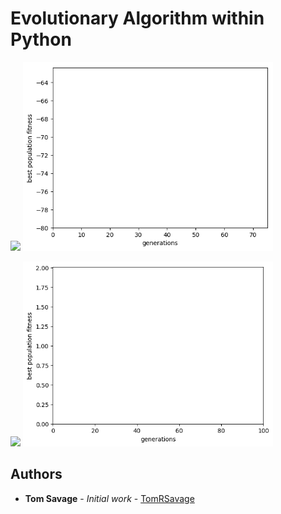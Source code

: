 # Evolutionary Algorithm within Python

<img src="https://github.com/TomRSavage/EvolutionaryAlgorithm/blob/master/Sty.gif" width="400"> <img src="https://github.com/TomRSavage/EvolutionaryAlgorithm/blob/master/StyFUNC.gif" width="400"> 

<img src="https://github.com/TomRSavage/EvolutionaryAlgorithm/blob/master/RastriginEvolution.gif" width="400"> <img src="https://github.com/TomRSavage/EvolutionaryAlgorithm/blob/master/RastriginEvolutionFUNC.gif" width="400"> 



## Authors

* **Tom Savage** - *Initial work* - [TomRSavage](https://github.com/TomRSavage)
